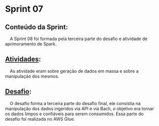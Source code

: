 # Sprint 07
## Conteúdo da Sprint: 
&nbsp;&nbsp;&nbsp; A Sprint 08 foi formada pela terceira parte do desafio e atividade de aprimoramento de Spark.

## [Atividades](https://github.com/rehbeinp/EstagioC_UOL/blob/main/Sprint08/Exerc%C3%ADcios/Atividades.md):
&nbsp;&nbsp;&nbsp; As atividade eram sobre geração de dados em massa e sobre a manipulação dos mesmos.

## [Desafio](https://github.com/rehbeinp/EstagioC_UOL/blob/main/Sprint08/Desafio/README.md):
&nbsp;&nbsp;&nbsp; O desafio forma a terceira parte do desafio final, ele consistia na manipulação dos dados ingeridos via API e via Bach, o objetivo era tornar os dados limpos e confiáveis para serem consumidos. Essa parte do desafio foi realizada no AWS Glue.
